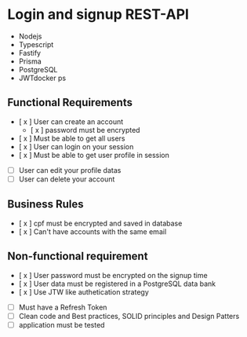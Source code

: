 # Login and signup REST-API

- Nodejs
- Typescript
- Fastify
- Prisma
- PostgreSQL
- JWTdocker ps

## Functional Requirements

- [ x ] User can create an account
    - [ x ] password must be encrypted
- [ x ] Must be able to get all users
- [ x ] User can login on your session
- [ x ] Must be able to get user profile in session
- [ ] User can edit your profile datas
- [ ] User can delete your account

## Business Rules

- [ x ] cpf must be encrypted and saved in database
- [ x ] Can't have accounts with the same email

## Non-functional requirement

- [ x ] User password must be encrypted on the signup time
- [ x ] User data must be registered in a PostgreSQL data bank
- [ x ] Use JTW like authetication strategy
- [ ] Must have a Refresh Token
- [ ] Clean code and Best practices, SOLID principles and Design Patters
- [ ] application must be tested
